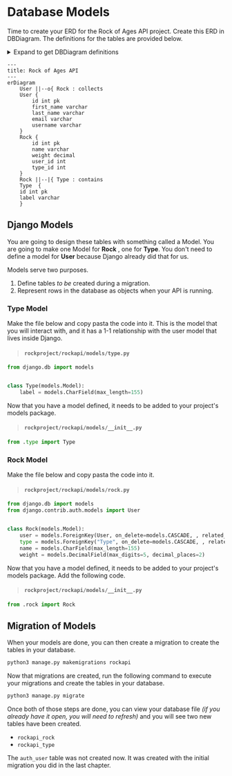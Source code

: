 # Database Models

Time to create your ERD for the Rock of Ages API project. Create this ERD in DBDiagram. The definitions for the tables are provided below.

<details>
<summary>Expand to get DBDiagram definitions</summary>

```txt
Table User [headercolor: #2c3e50] {
  id int pk
  first_name varchar
  last_name varchar
  email varchar
  username varchar
}

Table Rock [headercolor: #f39c12] {
  id int pk
  name varchar
  weight decimal
  type_id int [ref: > Type.id]
  user_id int [ref: > User.id]
}

Table Type [headercolor: #f39c12] {
  id int pk
  label varchar
}
```
</details>

```mermaid
---
title: Rock of Ages API
---
erDiagram
    User ||--o{ Rock : collects
    User {
        id int pk
        first_name varchar
        last_name varchar
        email varchar
        username varchar
    }
    Rock {
        id int pk
        name varchar
        weight decimal
        user_id int
        type_id int
    }
    Rock ||--|{ Type : contains
    Type  {
    id int pk
    label varchar
    }
```

## Django Models

You are going to design these tables with something called a Model. You are going to make one Model for **Rock** , one for **Type**. You don't need to define a model for **User** because Django already did that for us.

Models serve two purposes.

1. Define tables _to be_ created during a migration.
2. Represent rows in the database as objects when your API is running.

### Type Model

Make the file below and copy pasta the code into it. This is the model that you will interact with, and it has a 1-1 relationship with the user model that lives inside Django.

> #### `rockproject/rockapi/models/type.py`

```py
from django.db import models


class Type(models.Model):
    label = models.CharField(max_length=155)
```

Now that you have a model defined, it needs to be added to your project's models package.

> #### `rockproject/rockapi/models/__init__.py`

```py
from .type import Type
```

### Rock Model

Make the file below and copy pasta the code into it.

> #### `rockproject/rockapi/models/rock.py`

```py
from django.db import models
from django.contrib.auth.models import User


class Rock(models.Model):
    user = models.ForeignKey(User, on_delete=models.CASCADE, , related_name='collection')
    type = models.ForeignKey("Type", on_delete=models.CASCADE, , related_name='rocks')
    name = models.CharField(max_length=155)
    weight = models.DecimalField(max_digits=5, decimal_places=2)
```

Now that you have a model defined, it needs to be added to your project's models package. Add the following code.

> #### `rockproject/rockapi/models/__init__.py`

```py
from .rock import Rock
```

## Migration of Models

When your models are done, you can then create a migration to create the tables in your database.

```sh
python3 manage.py makemigrations rockapi
```

Now that migrations are created, run the following command to execute your migrations and create the tables in your database.

```sh
python3 manage.py migrate
```

Once both of those steps are done, you can view your database file _(if you already have it open, you will need to refresh)_ and you will see two new tables have been created.

- `rockapi_rock`
- `rockapi_type`

The `auth_user` table was not created now. It was created with the initial migration you did in the last chapter.